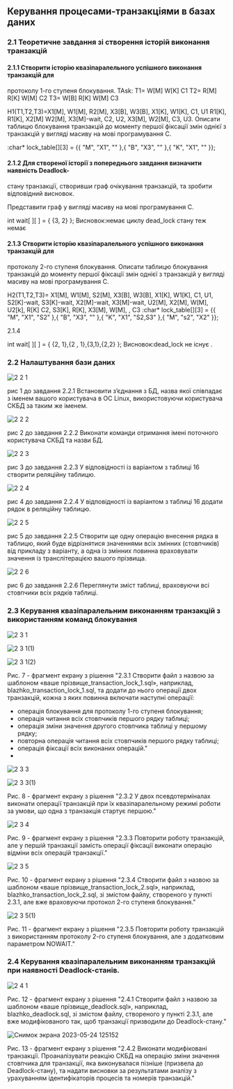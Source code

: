 ## Керування процесами-транзакціями в базах даних

### 2.1 Теоретичне завдання зі створення історій виконання транзакцій

#### 2.1.1 Створити історію квазіпаралельного успішного виконання транзакцій для
протоколу 1-го ступеня блокування.
TAsk:
T1= W[M] W[K] C1
T2= R[M] R[K] W[M] C2
T3= W[B] R[K] W[M] C3

H1(T1,T2,T3)=X1[M], W1[M], R2[M], X3[B], W3[B], X1[K], W1[K], C1, U1 R1[K], R1[K], X2[M] W2[M], X3[M]-wait, C2, U2, X3[M], W2[M], C3, U3.
Описати таблицю блокування транзакцій до моменту першої фіксації змін однієї з
транзакцій у вигляді масиву на мові програмування С.

:char* lock_table[][3] = {{ "M", "X1", "" },{ "B", "X3", "" },{ "K", "X1", "" }};
#### 2.1.2 Для створеної історії з попереднього завдання визначити наявність Deadlock-
стану транзакції, створивши граф очікування транзакцій, та зробити відповідний висновок.

Представити граф у вигляді масиву на мові програмування С.

int wait[ ][ ] = { {3, 2} };
Висновок:немає циклу dead_lock стану теж немає 

#### 2.1.3 Створити історію квазіпаралельного успішного виконання транзакцій для
протоколу 2-го ступеня блокування.
Описати таблицю блокування транзакцій до моменту першої фіксації змін однієї з
транзакцій у вигляді масиву на мові програмування С.


H2(T1,T2,T3)= X1[M], W1[M], S2[M], X3[B], W3[B], X1[K], W1[K], C1, U1, S2[K]-wait, S3[K]-wait, X2[M]-wait, X3[M]-wait, U2[M], X2[M], W[M], U2[k], R[K] C2, S3[K], R[K], X3[M], W[M],
, C3
:char* lock_table[][3] = {{ "M", "X1", "S2" },{ "B", "X3", "" },{ "K", "X1", "S2,S3" },{ "M", "s2", "X2" }};


2.1.4

int wait[ ][ ] = { {2, 1},{2 , 1},{3,1},{2,2} };
Висновок:dead_lock не існує .


### 2.2 Налаштування бази даних

![2 2 1](https://github.com/oleksandrblazhko/ai222-lyaskovskij/assets/127392217/ee1c2295-f57e-49cc-b3ab-83a68deb6e23)

рис 1 до завдання 2.2.1 Встановити з’єднання з БД, назва якої співпадає з іменем вашого користувача
в ОС Linux, використовуючи користувача СКБД за таким же іменем.

![2 2 2](https://github.com/oleksandrblazhko/ai222-lyaskovskij/assets/127392217/7584efc6-4d62-432b-acd3-e751aac940af)

рис 2 до завдання 2.2.2 Виконати команди отримання імені поточного користувача СКБД та назви БД.

![2 2 3](https://github.com/oleksandrblazhko/ai222-lyaskovskij/assets/127392217/6d15e03b-3d73-4eb4-9566-f30ec7c1b0f9)

рис 3 до завдання 2.2.3 У відповідності із варіантом з таблиці 16 створити реляційну таблицю.

![2 2 4](https://github.com/oleksandrblazhko/ai222-lyaskovskij/assets/127392217/6a45dea5-5a48-4009-8138-4a2e07b043b6)

рис 4 до завдання 2.2.4 У відповідності із варіантом з таблиці 16 додати рядок в реляційну таблицю.

![2 2 5](https://github.com/oleksandrblazhko/ai222-lyaskovskij/assets/127392217/73cd61e0-f8c0-442a-b6ba-87e5d6e7a511)

рис 5 до завдання 2.2.5 Створити ще одну операцію внесення рядка в таблицю, який буде відрізнятися
значеннями всіх змінних (стовпчиків) від прикладу з варіанту, а одна із змінних повинна
враховувати значення із транслітерацією вашого прізвища.

![2 2 6](https://github.com/oleksandrblazhko/ai222-lyaskovskij/assets/127392217/d4dc4847-44ce-4dfe-aa37-ba3ccb0e88c6)

рис 6 до завдання 2.2.6 Переглянути зміст таблиці, враховуючи всі стовпчики всіх рядків таблиці.

### 2.3 Керування квазіпаралельним виконанням транзакцій з використанням команд блокування

![2 3 1](https://github.com/oleksandrblazhko/ai222-lyaskovskij/assets/127392217/273d5646-e0d9-44b2-a8c5-46007989680f)

![2 3 1(1)](https://github.com/oleksandrblazhko/ai222-lyaskovskij/assets/127392217/4f5d0bfc-3a4e-47d6-bee4-4d628002f913)

![2 3 1(2)](https://github.com/oleksandrblazhko/ai222-lyaskovskij/assets/127392217/9598be72-7124-4e66-b801-c1c6e088b9f5)

Рис. 7 - фрагмент екрану з рiшення "2.3.1 Створити файл з назвою за шаблоном «ваше прізвище_transaction_lock_1.sql»,
наприклад, blazhko_transaction_lock_1.sql, та додати до нього операції двох транзакцій,
кожна з яких повинна включати наступні операції:
- операція блокування для протоколу 1-го ступеня блокування;
- операція читання всіх стовпчиків першого рядку таблиці;
- операція зміни значення другого стовпчика таблиці у першому рядку;
- повторна операція читання всіх стовпчиків першого рядку таблиці;
- операція фіксації всіх виконаних операцій."
- 
![2 3 3](https://github.com/oleksandrblazhko/ai222-lyaskovskij/assets/127392217/2a78d0da-b91a-4091-b369-7d5924b81b24)

![2 3 3(1)](https://github.com/oleksandrblazhko/ai222-lyaskovskij/assets/127392217/547c50da-6527-4028-88d4-94865f3084e7)

Рис. 8 - фрагмент екрану з рiшення "2.3.2 У двох псевдотерміналах виконати операції транзакцій при їх
квазіпаралельному режимі роботи за умови, що одна з транзакція стартує першою."

![2 3 4](https://github.com/oleksandrblazhko/ai222-lyaskovskij/assets/127392217/aaadfa2a-e643-4e6f-8938-c5bdebbb999c)

Рис. 9 - фрагмент екрану з рiшення "2.3.3 Повторити роботу транзакцій, але у першій транзакції замість операції
фіксації виконати операцію відміни всіх операцій транзакції."

![2 3 5](https://github.com/oleksandrblazhko/ai222-lyaskovskij/assets/127392217/eaba8d66-9e44-4976-ae82-baecea3ac820)

Рис. 10 - фрагмент екрану з рiшення "2.3.4 Створити файл з назвою за шаблоном «ваше прізвище_transaction_lock_2.sql»,
наприклад, blazhko_transaction_lock_2.sql, зі змістом файлу, створеного у пункті 2.3.1, але
вже враховуючи протокол 2-го ступеня блокування."

![2 3 5(1)](https://github.com/oleksandrblazhko/ai222-lyaskovskij/assets/127392217/8e1783b5-780e-4b70-90f9-37b8510db355)

Рис. 11 - фрагмент екрану з рiшення "2.3.5 Повторити роботу транзакцій з використанням протоколу 2-го ступеня
блокування, але з додатковим параметром NOWAIT."

### 2.4 Керування квазіпаралельним виконанням транзакцій при наявності Deadlock-станів.

![2 4 1](https://github.com/oleksandrblazhko/ai222-lyaskovskij/assets/127392217/d0477a18-80b5-4f79-822d-be80c95f45d0)

Рис. 12 - фрагмент екрану з рiшення "2.4.1 Створити файл з назвою за шаблоном «ваше прізвище_deadlock.sql»,
наприклад, blazhko_deadlock.sql, зі змістом файлу, створеного у пункті 2.3.1, але вже
модифікованого так, щоб транзакції призводили до Deadlock-стану."

![Снимок экрана 2023-05-24 125152](https://github.com/oleksandrblazhko/ai222-lyaskovskij/assets/127392217/22211732-512d-45b6-925a-267eac61aa3b)

Рис. 13 - фрагмент екрану з рiшення "2.4.2 Виконати модифіковані транзакції. Проаналізувати реакцію СКБД на операцію зміни значення стовпчика для транзакції, яка виконувалася пізніше (призвела до Deadlock-стану), та надати висновки за результатами аналізу з урахуванням ідентифікаторів процесів та номерів транзакцій."
